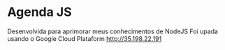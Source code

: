 # Agenda JS

Desenvolvida para aprimorar meus conhecimentos de NodeJS
Foi upada usando o Google Cloud Plataform
http://35.198.22.191
